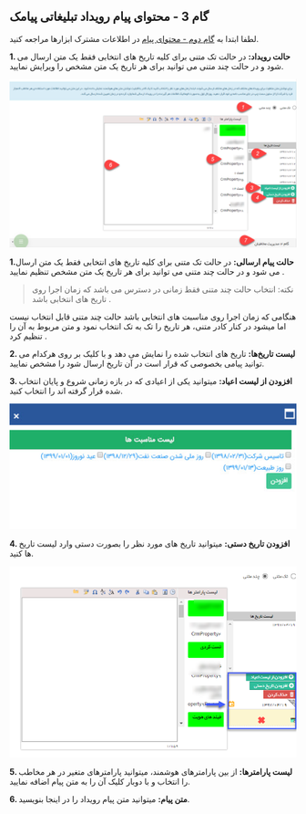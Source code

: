 ﻿## گام 3 -  محتوای پیام رویداد تبلیغاتی پیامک 



  لطفا ابتدا به [گام دوم - محتوای پیام](https://github.com/1stco/PayamGostarDocs/blob/master/help%202.5.4/Marketing/moshtarak-abzar/gam%20do/gam-do.md) در اطلاعات مشترک ابزارها مراجعه کنید.

 
 **1. حالت رویداد:** در حالت تک متنی برای کلیه تاریخ های انتخابی فقط یک متن ارسال می شود و در حالت چند متنی می توانید برای هر تاریخ یک متن مشخص را ویرایش نمایید.
 
 ![](advertising-roydad-4-sms.png)
 
 **1.حالت پیام ارسالی:**  در حالت تک متنی برای کلیه تاریخ های انتخابی فقط یک متن ارسال می شود و در حالت چند متنی می توانید برای هر تاریخ یک متن مشخص تنظیم نمایید .

> نکته: انتخاب حالت چند متنی فقط زمانی در دسترس می باشد که زمان اجرا روی تاریخ های انتخابی باشد .

هنگامی که زمان اجرا روی مناسبت های انتخابی باشد حالت چند متنی قابل انتخاب نیست اما میشود در کنار کادر متنی، هر تاریخ را تک به تک انتخاب نمود و متن مربوط به آن را تنظیم کرد .


**2. لیست تاریخ‌ها:** تاریخ های انتخاب شده را نمایش می دهد و با کلیک بر روی هرکدام می توانید پیامی بخصوصی که قرار است در آن تاریخ ارسال شود را مشخص نمایید.

**3. افزودن از لیست اعیاد:** میتوانید یکی از اعیادی که در بازه زمانی شروع و پایان انتخاب شده قرار گرفته اند را انتخاب کنید.

![](Step3p2.jpg)

**4. افزودن تاریخ دستی:**  میتوانید تاریخ های مورد نظر را بصورت دستی وارد لیست تاریخ ها کنید.

![](advertisingSending.png)

**5. لیست پارامترها:** از بین پارامترهای هوشمند، میتوانید پارامترهای متغیر در هر مخاطب را انتخاب و با دوبار کلیک آن را به متن پیام اضافه نمایید.

**6. متن پیام:** میتوانید متن پیام رویداد را در اینجا بنویسید.


















